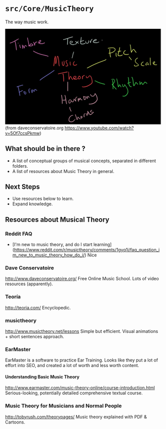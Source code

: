 # `src/Core/MusicTheory`

The way music work.

![music theory chunks](https://raw.githubusercontent.com/BiOZed/web2vibes/master/src/Core/MusicTheory/assets/images/music-theory.png)
(from daveconservatoire.org https://www.youtube.com/watch?v=5Of7ccsPkmw)

## What should be in there ?
* A list of conceptual groups of musical concepts, separated in different folders.
* A list of resources about Music Theory in general.

## Next Steps
* Use resources below to learn.
* Expand knowledge.

## Resources about Musical Theory

### Reddit FAQ
* [I'm new to music theory, and do I start learning] (https://www.reddit.com/r/musictheory/comments/1gyq1i/faq_question_im_new_to_music_theory_how_do_i/) Nice

### Dave Conservatoire
http://www.daveconservatoire.org/
Free Online Music School.
Lots of video resources (apparently).

### Teoría
http://teoria.com/
Encyclopedic.

### musictheory
http://www.musictheory.net/lessons
Simple but efficient. Visual animations + short sentences approach.

### EarMaster
EarMaster is a software to practice Ear Training. Looks like they put a lot of effort into SEO, and created a lot of worth and less worth content.

#### Understanding Basic Music Theory
http://www.earmaster.com/music-theory-online/course-introduction.html
Serious-looking, potentially detailed comprehensive textual course.

### Music Theory for Musicians and Normal People 
http://tobyrush.com/theorypages/
Music theory explained with PDF & Cartoons.
